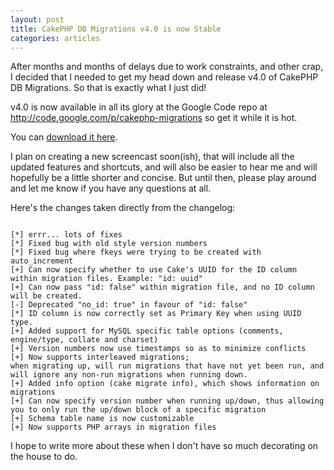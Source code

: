 ```yaml
--- 
layout: post
title: CakePHP DB Migrations v4.0 is now Stable
categories: articles
---
```

After months and months of delays due to work constraints, and other crap, I decided that I needed to get my head down and release v4.0 of CakePHP DB Migrations. So that is exactly what I just did!

v4.0 is now available in all its glory at the Google Code repo at <a href="http://code.google.com/p/cakephp-migrations">http://code.google.com/p/cakephp-migrations</a> so get it while it is hot.

You can <a href="http://code.google.com/p/cakephp-migrations/downloads/list">download it here</a>.

I plan on creating a new screencast soon(ish), that will include all the updated features and shortcuts, and will also be easier to hear me and will hopefully be a little shorter and concise. But until then, please play around and let me know if you have any questions at all.

Here's the changes taken directly from the changelog:

<code>
[*] errr... lots of fixes
[*] Fixed bug with old style version numbers
[*] Fixed bug where fkeys were trying to be created with auto_increment
[+] Can now specify whether to use Cake's UUID for the ID column within migration files. Example: "id: uuid"
[+] Can now pass "id: false" within migration file, and no ID column will be created.
[-] Deprecated "no_id: true" in favour of "id: false"
[*] ID column is now correctly set as Primary Key when using UUID type.
[+] Added support for MySQL specific table options (comments, engine/type, collate and charset)
[+] Version numbers now use timestamps so as to minimize conflicts
[+] Now supports interleaved migrations;
when migrating up, will run migrations that have not yet been run, and will ignore any non-run migrations when running down.
[+] Added info option (cake migrate info), which shows information on migrations
[+] Can now specify version number when running up/down, thus allowing you to only run the up/down block of a specific migration
[+] Schema table name is now customizable
[+] Now supports PHP arrays in migration files</code>

I hope to write more about these when I don't have so much decorating on the house to do.
